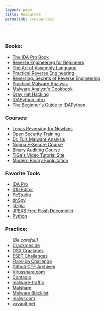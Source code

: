 ```yaml
---
layout: page
title: Resources
permalink: /resources/
---
```


<div class="text-left">
</br>
<h3 id="books">
Books:</h3>
<ul>
<li><a href="http://amzn.com/1593272898" target="_blank">The IDA Pro Book</a></li>
<li><a href="http://beginners.re/" target="_blank">Reverse Engineering for Beginners</a></li>
<li><a href="http://amzn.com/1593272073" target="_blank">The Art of Assembly Language</a></li>
<li><a href="http://amzn.com/B00IA22R2Y" target="_blank">Practical Reverse Engineering</a></li>
<li><a href="http://amzn.com/B007032XZK" target="_blank">Reversing: Secrets of Reverse Engineering</a></li>
<li><a href="http://amzn.com/1593272901" target="_blank">Practical Malware Analysis</a></li>
<li><a href="http://amzn.com/B0047DWCMA" target="_blank">Malware Analyst's Cookbook</a></li>
<li><a href="http://amzn.com/0071832386" target="_blank">Gray Hat Hacking</a></li>
<li><a href="http://www.offensivecomputing.net/papers/IDAPythonIntro.pdf" target="_blank">IDAPython Intro</a></li>
<li><a href="https://leanpub.com/IDAPython-Book" target="_blank">The Beginner's Guide to IDAPython</a></li>
</ul>
<h3 id="courses">
Courses:</h3>
<ul>
<li><a href="https://tuts4you.com/download.php?list.17" target="_blank">Lenas Reversing for Newbies</a></li>
<li><a href="http://opensecuritytraining.info/Training.html%20target=" target="_blank">Open Security Training</a></li>
<li><a href="http://fumalwareanalysis.blogspot.sg/p/malware-analysis-tutorials-reverse.html?m=1" target="_blank">Dr. Fu’s Malware Analysis</a></li>
<li><a href="https://noppa.aalto.fi/noppa/kurssi/t-110.6220/luennot" target="_blank">Noppa F-Secure Course</a></li>
<li><a href="http://www.binary-auditing.com/" target="_blank">Binary Auditing Course</a></li>
<li><a href="http://www.woodmann.com/TiGa/" target="_blank">TiGa's Video Tutorial Site</a></li>
<li><a href="http://security.cs.rpi.edu/courses/binexp-spring2015/" target="_blank">Modern Binary Exploitation</a></li>
</ul>
<h3 id="tools">
Favorite Tools</h3>
<ul>
<li><a href="https://www.hex-rays.com/products/ida/index.shtml" target="_blank">IDA Pro</a></li>
<li><a href="http://www.sweetscape.com/010editor/" target="_blank">010 Editor</a></li>
<li><a href="http://www.winitor.com/" target="_blank">PeStudio</a></li>
<li><a href="https://github.com/0xd4d/dnSpy" target="_blank">dnSpy</a></li>
<li><a href="http://jd.benow.ca/" target="_blank">jd-gui</a></li>
<li><a href="https://www.free-decompiler.com/flash/" target="_blank">JPEXS Free Flash Decompiler</a></li>
<li><a href="https://www.python.org" target="_blank">Python</a></li>
</ul>
<h3>
Practice:</h3>
<ul>
<i>(Be careful!)</i>
<li><a href="http://www.crackmes.de/" target="_blank">Crackmes.de</a></li>
<li><a href="https://reverse.put.as/crackmes/" target="_blank">OSX Crackmes</a></li>
<li><a href="http://www.joineset.com/jobs-analyst.html" target="_blank">ESET Challenges</a></li>
<li><a href="http://flare-on.com/" target="_blank">Flare-on Challenge</a></li>
<li><a href="http://github.com/ctfs/" target="_blank">Github CTF Archives</a></li>
<li><a href="http://virusshare.com/" target="_blank">Virusshare.com</a></li>
<li><a href="http://contagiodump.blogspot.com/" target="_blank">Contagio</a></li>
<li><a href="https://malware-traffic.com/" target="_blank">malware-traffic</a></li>
<li><a href="http://malshare.com/" target="_blank">Malshare</a></li>
<li><a href="http://www.malwareblacklist.com/showMDL.php" target="_blank">Malware Blacklist</a></li>
<li><a href="https://malwr.com/" target="_blank">malwr.com</a></li>
<li><a href="http://vxvault.net/" target="_blank">vxvault.net</a></li>
</ul>
</div>
